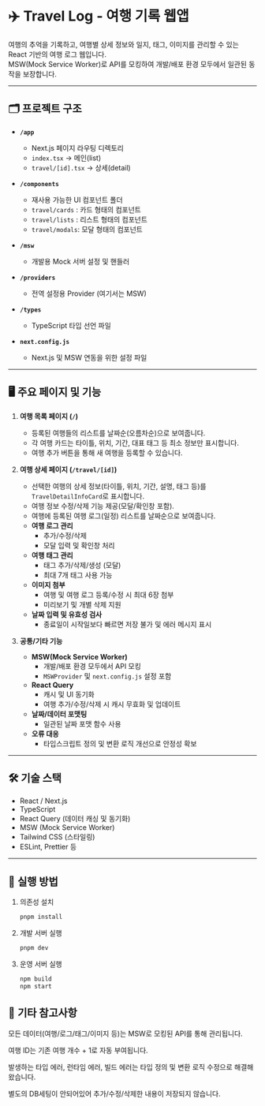 # ✈️ Travel Log - 여행 기록 웹앱

여행의 추억을 기록하고, 여행별 상세 정보와 일지, 태그, 이미지를 관리할 수 있는 React 기반의 여행 로그 웹입니다.  
MSW(Mock Service Worker)로 API를 모킹하여 개발/배포 환경 모두에서 일관된 동작을 보장합니다.

---

## 🗂️ 프로젝트 구조

- **`/app`**

  - Next.js 페이지 라우팅 디렉토리
  - `index.tsx` → 메인(list)
  - `travel/[id].tsx` → 상세(detail)

- **`/components`**

  - 재사용 가능한 UI 컴포넌트 폴더
  - `travel/cards` : 카드 형태의 컴포넌트
  - `travel/lists` : 리스트 형태의 컴포넌트
  - `travel/modals`: 모달 형태의 컴포넌트

- **`/msw`**

  - 개발용 Mock 서버 설정 및 핸들러

- **`/providers`**

  - 전역 설정용 Provider (여기서는 MSW)

- **`/types`**

  - TypeScript 타입 선언 파일

- **`next.config.js`**
  - Next.js 및 MSW 연동을 위한 설정 파일

---

## 🖥️ 주요 페이지 및 기능

1. **여행 목록 페이지 (`/`)**

   - 등록된 여행들의 리스트를 날짜순(오름차순)으로 보여줍니다.
   - 각 여행 카드는 타이틀, 위치, 기간, 대표 태그 등 최소 정보만 표시합니다.
   - 여행 추가 버튼을 통해 새 여행을 등록할 수 있습니다.

2. **여행 상세 페이지 (`/travel/[id]`)**

   - 선택한 여행의 상세 정보(타이틀, 위치, 기간, 설명, 태그 등)를 `TravelDetailInfoCard`로 표시합니다.
   - 여행 정보 수정/삭제 기능 제공(모달/확인창 포함).
   - 여행에 등록된 여행 로그(일정) 리스트를 날짜순으로 보여줍니다.
   - **여행 로그 관리**
     - 추가/수정/삭제
     - 모달 입력 및 확인창 처리
   - **여행 태그 관리**
     - 태그 추가/삭제/생성 (모달)
     - 최대 7개 태그 사용 가능
   - **이미지 첨부**
     - 여행 및 여행 로그 등록/수정 시 최대 6장 첨부
     - 미리보기 및 개별 삭제 지원
   - **날짜 입력 및 유효성 검사**
     - 종료일이 시작일보다 빠르면 저장 불가 및 에러 메시지 표시

3. **공통/기타 기능**
   - **MSW(Mock Service Worker)**
     - 개발/배포 환경 모두에서 API 모킹
     - `MSWProvider` 및 `next.config.js` 설정 포함
   - **React Query**
     - 캐시 및 UI 동기화
     - 여행 추가/수정/삭제 시 캐시 무효화 및 업데이트
   - **날짜/데이터 포맷팅**
     - 일관된 날짜 포맷 함수 사용
   - **오류 대응**
     - 타입스크립트 정의 및 변환 로직 개선으로 안정성 확보

---

## 🛠️ 기술 스택

- React / Next.js
- TypeScript
- React Query (데이터 캐싱 및 동기화)
- MSW (Mock Service Worker)
- Tailwind CSS (스타일링)
- ESLint, Prettier 등

---

## 🚀 실행 방법

1. 의존성 설치
   ```bash
   pnpm install
   ```
2. 개발 서버 실행
   ```bash
   pnpm dev
   ```
3. 운영 서버 실행
   ```bash
   npm build
   npm start
   ```

## 📌 기타 참고사항

모든 데이터(여행/로그/태그/이미지 등)는 MSW로 모킹된 API를 통해 관리됩니다.

여행 ID는 기존 여행 개수 + 1로 자동 부여됩니다.

발생하는 타입 에러, 런타임 에러, 빌드 에러는 타입 정의 및 변환 로직 수정으로 해결해 왔습니다.

별도의 DB세팅이 안되어있어 추가/수정/삭제한 내용이 저장되지 않습니다.
